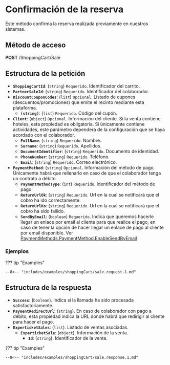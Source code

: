# Confirmación de la reserva

Este método confirma la reserva realizada previamente en nuestros sistemas.

## Método de acceso

**POST** /ShoppingCart/Sale

## Estructura de la petición

- **``ShoppingCartId``**: (``string``) ``Requerido``. Identificador del carrito.
- **``PartnerSaleId``**: (``string``) ``Requerido``. Identificador del colaborador.
- **``DiscountCouponCodes``**: (``list``) ``Opcional``. Listado de cupones (descuentos/promociones) que emite el recinto mediante esta plataforma.
    - **``(string)``**: (``list``) ``Requerido``. Código del cupón.
- **``Client``**: (``object``) ``Opcional``. Información del cliente. Si la venta contiene hoteles, esta propiedad es obligatoria. Si únicamente contiene actividades, este parámetro dependerá de la configuración que se haya acordado con el colaborador.
    - **``FullName``**: (``string``) ``Requerido``. Nombre.
    - **``Surname``**: (``string``) ``Requerido``. Apellidos.
    - **``DocumentIdentifier``**: (``string``) ``Requerido``. Documento de identidad.
    - **``PhoneNumber``**: (``string``) ``Requerido``. Teléfono.
    - **``Email``**: (``string``) ``Requerido``. Correo electrónico.
- **``PaymentMethod``**: (``string``) ``Opcional``. Información del método de pago. Únicamente habrá que rellenarlo en caso de que el colaborador tenga un contrato a débito.
    - **``PaymentMethodType``**: (``int``) ``Requerido``. Identificador del método de pago.
    - **``ReturnUrlOk``**: (``string``) ``Requerido``. Url en la cual se notificará que el cobro ha ido correctamente.
    - **``ReturnUrlKo``**: (``string``) ``Requerido``. Url en la cual se notificará que el cobro ha sido fallido.
    - **``SendByEmail``**: (``boolean``) ``Requerido``. Indica que queremos hacerle llegar un enlace por email al cliente para que realice el pago, en caso de tener la opción de hacer llegar un enlace de pago al cliente por email disponible. Ver [PaymentMethods.PaymentMethod.EnableSendByEmail](./confirm.md#estructura-de-la-respuesta)


### Ejemplos

??? tip "Examples"

    --8<-- "includes/examples/shoppingCart/sale.request.1.md"

## Estructura de la respuesta

- **`Success`**: (``boolean``). Indica si la llamada ha sido procesada satisfactoriamente.
- **`PaymentRedirectUrl`**: (``string``). En caso de colaborador con pago a débito, esta propiedad indica la URL donde habrá que redirigir al cliente para hacer el pago.
- **`ExperticketSales`**: (``list``). Listado de ventas asociadas.
    - **`ExperticketSale`**: (``object``). Información de la venta.
        - **`Id`**: (``string``). Identificador de la venta.

??? tip "Examples"

    --8<-- "includes/examples/shoppingCart/sale.response.1.md"